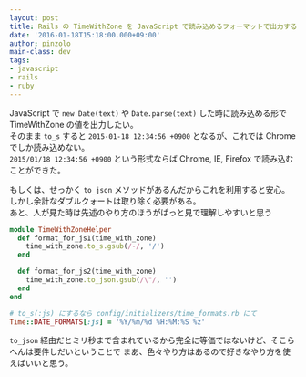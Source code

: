```yaml
---
layout: post
title: Rails の TimeWithZone を JavaScript で読み込めるフォーマットで出力する
date: '2016-01-18T15:18:00.000+09:00'
author: pinzolo
main-class: dev
tags:
- javascript
- rails
- ruby
---
```


JavaScript で `new Date(text)` や `Date.parse(text)` した時に読み込める形で TimeWithZone の値を出力したい。  
そのまま `to_s` すると `2015-01-18 12:34:56 +0900` となるが、これでは Chrome でしか読み込めない。  
`2015/01/18 12:34:56 +0900` という形式ならば Chrome, IE, Firefox で読み込むことができた。

もしくは、せっかく `to_json` メソッドがあるんだからこれを利用すると安心。しかし余計なダブルクォートは取り除く必要がある。  
あと、人が見た時は先述のやり方のほうがぱっと見で理解しやすいと思う

```ruby
module TimeWithZoneHelper
  def format_for_js1(time_with_zone)
    time_with_zone.to_s.gsub(/-/, '/')
  end

  def format_for_js2(time_with_zone)
    time_with_zone.to_json.gsub(/\"/, '')
  end
end

# to_s(:js) にするなら config/initializers/time_formats.rb にて
Time::DATE_FORMATS[:js] = '%Y/%m/%d %H:%M:%S %z'
```

`to_json` 経由だとミリ秒まで含まれているから完全に等価ではないけど、そこらへんは要件しだいということで
まあ、色々やり方はあるので好きなやり方を使えばいいと思う。
